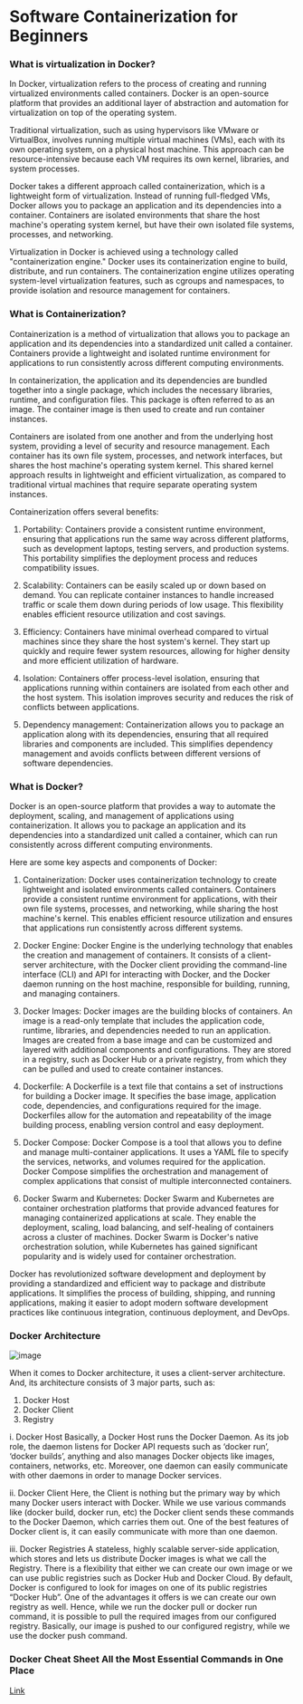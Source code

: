 # Software Containerization for Beginners
### What is virtualization in Docker?
In Docker, virtualization refers to the process of creating and running virtualized environments called containers. Docker is an open-source platform that provides an additional layer of abstraction and automation for virtualization on top of the operating system.

Traditional virtualization, such as using hypervisors like VMware or VirtualBox, involves running multiple virtual machines (VMs), each with its own operating system, on a physical host machine. This approach can be resource-intensive because each VM requires its own kernel, libraries, and system processes.

Docker takes a different approach called containerization, which is a lightweight form of virtualization. Instead of running full-fledged VMs, Docker allows you to package an application and its dependencies into a container. Containers are isolated environments that share the host machine's operating system kernel, but have their own isolated file systems, processes, and networking.

Virtualization in Docker is achieved using a technology called "containerization engine." Docker uses its containerization engine to build, distribute, and run containers. The containerization engine utilizes operating system-level virtualization features, such as cgroups and namespaces, to provide isolation and resource management for containers.

### What is Containerization?

Containerization is a method of virtualization that allows you to package an application and its dependencies into a standardized unit called a container. Containers provide a lightweight and isolated runtime environment for applications to run consistently across different computing environments.

In containerization, the application and its dependencies are bundled together into a single package, which includes the necessary libraries, runtime, and configuration files. This package is often referred to as an image. The container image is then used to create and run container instances.

Containers are isolated from one another and from the underlying host system, providing a level of security and resource management. Each container has its own file system, processes, and network interfaces, but shares the host machine's operating system kernel. This shared kernel approach results in lightweight and efficient virtualization, as compared to traditional virtual machines that require separate operating system instances.

Containerization offers several benefits:
1. Portability: Containers provide a consistent runtime environment, ensuring that applications run the same way across different platforms, such as development laptops, testing servers, and production systems. This portability simplifies the deployment process and reduces compatibility issues.

2. Scalability: Containers can be easily scaled up or down based on demand. You can replicate container instances to handle increased traffic or scale them down during periods of low usage. This flexibility enables efficient resource utilization and cost savings.

4. Efficiency: Containers have minimal overhead compared to virtual machines since they share the host system's kernel. They start up quickly and require fewer system resources, allowing for higher density and more efficient utilization of hardware.

5. Isolation: Containers offer process-level isolation, ensuring that applications running within containers are isolated from each other and the host system. This isolation improves security and reduces the risk of conflicts between applications.

6. Dependency management: Containerization allows you to package an application along with its dependencies, ensuring that all required libraries and components are included. This simplifies dependency management and avoids conflicts between different versions of software dependencies.

### What is Docker?
Docker is an open-source platform that provides a way to automate the deployment, scaling, and management of applications using containerization. It allows you to package an application and its dependencies into a standardized unit called a container, which can run consistently across different computing environments.

Here are some key aspects and components of Docker:
1. Containerization: Docker uses containerization technology to create lightweight and isolated environments called containers. Containers provide a consistent runtime environment for applications, with their own file systems, processes, and networking, while sharing the host machine's kernel. This enables efficient resource utilization and ensures that applications run consistently across different systems.

2. Docker Engine: Docker Engine is the underlying technology that enables the creation and management of containers. It consists of a client-server architecture, with the Docker client providing the command-line interface (CLI) and API for interacting with Docker, and the Docker daemon running on the host machine, responsible for building, running, and managing containers.

3. Docker Images: Docker images are the building blocks of containers. An image is a read-only template that includes the application code, runtime, libraries, and dependencies needed to run an application. Images are created from a base image and can be customized and layered with additional components and configurations. They are stored in a registry, such as Docker Hub or a private registry, from which they can be pulled and used to create container instances.

4. Dockerfile: A Dockerfile is a text file that contains a set of instructions for building a Docker image. It specifies the base image, application code, dependencies, and configurations required for the image. Dockerfiles allow for the automation and repeatability of the image building process, enabling version control and easy deployment.

5. Docker Compose: Docker Compose is a tool that allows you to define and manage multi-container applications. It uses a YAML file to specify the services, networks, and volumes required for the application. Docker Compose simplifies the orchestration and management of complex applications that consist of multiple interconnected containers.

6. Docker Swarm and Kubernetes: Docker Swarm and Kubernetes are container orchestration platforms that provide advanced features for managing containerized applications at scale. They enable the deployment, scaling, load balancing, and self-healing of containers across a cluster of machines. Docker Swarm is Docker's native orchestration solution, while Kubernetes has gained significant popularity and is widely used for container orchestration.

Docker has revolutionized software development and deployment by providing a standardized and efficient way to package and distribute applications. It simplifies the process of building, shipping, and running applications, making it easier to adopt modern software development practices like continuous integration, continuous deployment, and DevOps.
### Docker Architecture
![image](https://github.com/mahmoud-khaled1/Docker-Software-Containerization/assets/43557035/a880b88e-929f-4852-9a3c-224e9d069eb7)

When it comes to Docker architecture, it uses a client-server architecture. And, its architecture consists of 3 major parts, such as:
1. Docker Host
2. Docker Client
3. Registry

i. Docker Host
Basically, a Docker Host runs the Docker Daemon. As its job role, the daemon listens for Docker API requests such as ‘docker run’, ‘docker builds’, anything and also manages Docker objects like images, containers, networks, etc.
Moreover, one daemon can easily communicate with other daemons in order to manage Docker services.

ii. Docker Client
Here, the Client is nothing but the primary way by which many Docker users interact with Docker.
While we use various commands like (docker build, docker run, etc) the Docker client sends these commands to the Docker Daemon, which carries them out. One of the best features of Docker client is, it can easily communicate with more than one daemon.

iii. Docker Registries
A stateless, highly scalable server-side application, which stores and lets us distribute Docker images is what we call the Registry. There is a flexibility that either we can create our own image or we can use public registries such as Docker Hub and Docker Cloud.
By default, Docker is configured to look for images on one of its public registries “Docker Hub”. One of the advantages it offers is we can create our own registry as well.
Hence, while we run the docker pull or docker run command, it is possible to pull the required images from our configured registry. Basically, our image is pushed to our configured registry, while we use the docker push command.

### Docker Cheat Sheet All the Most Essential Commands in One Place 
 <a href="https://www.hostinger.com/tutorials/docker-cheat-sheet?ppc_campaign=google_search_generic_hosting_all&bidkw=defaultkeyword&lo=9112325&gclid=CjwKCAjw3dCnBhBCEiwAVvLcuzmIox6oPrZPQEQpo0MD9FV16uYT5SQYQSANyLWF_lzJDrJGUZoAhhoC1AoQAvD_BwE" target="_blank"> Link </a>
